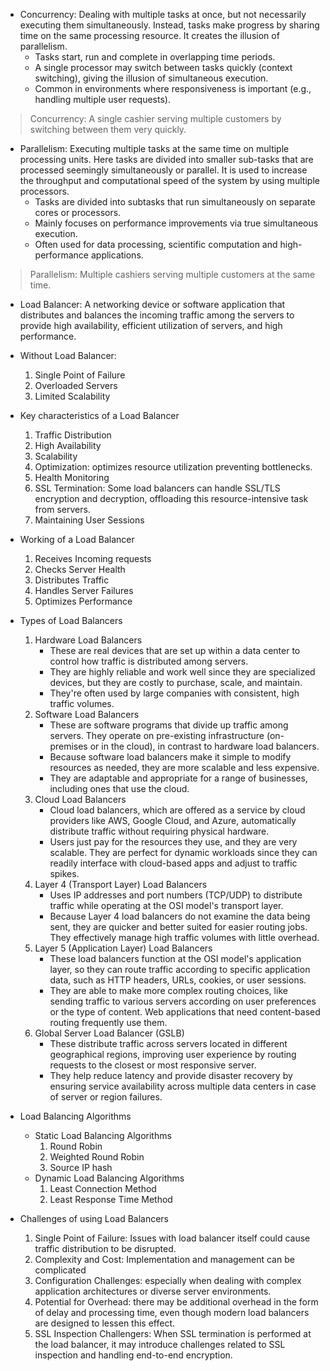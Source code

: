 * Concurrency: Dealing with multiple tasks at once, but not necessarily executing them simultaneously. Instead, tasks make progress by sharing time on the same processing resource. It creates the illusion of parallelism.
    * Tasks start, run and complete in overlapping time periods.
    * A single processor may switch between tasks quickly (context switching), giving the illusion of simultaneous execution.
    * Common in environments where responsiveness is important (e.g., handling multiple user requests).

> Concurrency: A single cashier serving multiple customers by switching between them very quickly.

* Parallelism: Executing multiple tasks at the same time on multiple processing units. Here  tasks are divided into smaller sub-tasks that are processed seemingly simultaneously or parallel. It is used to increase the throughput and computational speed of the system by using multiple processors. 
    * Tasks are divided into subtasks that run simultaneously on separate cores or processors.
    * Mainly focuses on performance improvements via true simultaneous execution.
    * Often used for data processing, scientific computation and high-performance applications.

> Parallelism: Multiple cashiers serving multiple customers at the same time.

* Load Balancer: A networking device or software application that distributes and balances the incoming traffic among the servers to provide high availability, efficient utilization of servers, and high performance.

* Without Load Balancer:
    1. Single Point of Failure
    2. Overloaded Servers
    3. Limited Scalability

* Key characteristics of a Load Balancer
    1. Traffic Distribution
    2. High Availability
    3. Scalability
    4. Optimization: optimizes resource utilization preventing bottlenecks.
    5. Health Monitoring
    6. SSL Termination: Some load balancers can handle SSL/TLS encryption and decryption, offloading this resource-intensive task from servers.
    7. Maintaining User Sessions

* Working of a Load Balancer
    1. Receives Incoming requests
    2. Checks Server Health
    3. Distributes Traffic
    4. Handles Server Failures
    5. Optimizes Performance

* Types of Load Balancers
    1. Hardware Load Balancers
        * These are real devices that are set up within a data center to control how traffic is distributed among servers. 
        * They are highly reliable and work well since they are specialized devices, but they are costly to purchase, scale, and maintain. 
        * They're often used by large companies with consistent, high traffic volumes.
    2. Software Load Balancers
        * These are software programs that divide up traffic among servers. They operate on pre-existing infrastructure (on-premises or in the cloud), in contrast to hardware load balancers.
        * Because software load balancers make it simple to modify resources as needed, they are more scalable and less expensive.
        * They are adaptable and appropriate for a range of businesses, including ones that use the cloud.
    3. Cloud Load Balancers
        * Cloud load balancers, which are offered as a service by cloud providers like AWS, Google Cloud, and Azure, automatically distribute traffic without requiring physical hardware. 
        * Users just pay for the resources they use, and they are very scalable. They are perfect for dynamic workloads since they can readily interface with cloud-based apps and adjust to traffic spikes.
    4. Layer 4 (Transport Layer) Load Balancers
        * Uses IP addresses and port numbers (TCP/UDP) to distribute traffic while operating at the OSI model's transport layer. 
        * Because Layer 4 load balancers do not examine the data being sent, they are quicker and better suited for easier routing jobs. They effectively manage high traffic volumes with little overhead.
    5. Layer 5 (Application Layer) Load Balancers
        * These load balancers function at the OSI model's application layer, so they can route traffic according to specific application data, such as HTTP headers, URLs, cookies, or user sessions. 
        * They are able to make more complex routing choices, like sending traffic to various servers according on user preferences or the type of content. Web applications that need content-based routing frequently use them.
    6. Global Server Load Balancer (GSLB)
        * These distribute traffic across servers located in different geographical regions, improving user experience by routing requests to the closest or most responsive server.
        * They help reduce latency and provide disaster recovery by ensuring service availability across multiple data centers in case of server or region failures.

* Load Balancing Algorithms
    * Static Load Balancing Algorithms
        1. Round Robin
        2. Weighted Round Robin
        3. Source IP hash
    * Dynamic Load Balancing Algorithms
        1. Least Connection Method
        2. Least Response Time Method

* Challenges of using Load Balancers
    1. Single Point of Failure: Issues with load balancer itself could cause traffic distribution to be disrupted.
    2. Complexity and Cost: Implementation and management can be complicated
    3. Configuration Challenges: especially when dealing with complex application architectures or diverse server environments.
    4. Potential for Overhead: there may be additional overhead in the form of delay and processing time, even though modern load balancers are designed to lessen this effect.
    5. SSL Inspection Challengers: When SSL termination is performed at the load balancer, it may introduce challenges related to SSL inspection and handling end-to-end encryption.